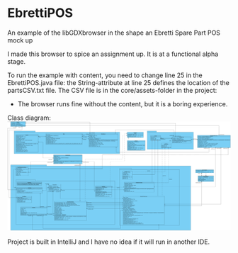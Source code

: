 # EbrettiPOS
 An example of the libGDXbrowser in the shape an Ebretti Spare Part POS mock up

I made this browser to spice an assignment up. It is at a functional alpha stage.

To run the example with content, you need to change line 25 in the EbrettiPOS.java file: the String-attribute at line 25 defines the location of the partsCSV.txt file.
The CSV file is in the core/assets-folder in the project:
- The browser runs fine without the content, but it is a boring experience.

Class diagram:
![Class diagram](https://github.com/kiancn/EbrettiPOS--libGDXbrowser-/blob/master/Ebretti%20POS%20Class%20Diagram.png)

Project is built in IntelliJ and I have no idea if it will run in another IDE.
